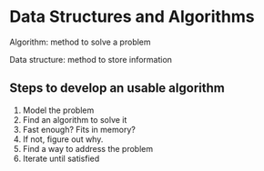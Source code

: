 # Data Structures and Algorithms

Algorithm: method to solve a problem

Data structure: method to store information

## Steps to develop an usable algorithm

1. Model the problem
2. Find an algorithm to solve it
3. Fast enough? Fits in memory?
4. If not, figure out why.
5. Find a way to address the problem
6. Iterate until satisfied

